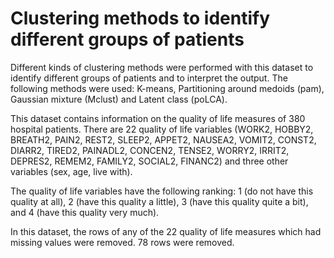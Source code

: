 # Clustering methods to identify different groups of patients

Different kinds of clustering methods were performed with this dataset to identify different groups of patients and to interpret the output. The following methods were used: K-means, Partitioning around medoids (pam), Gaussian mixture (Mclust) and Latent class (poLCA). 

This dataset contains information on the quality of life measures of 380 hospital patients. There are 22 quality of life variables (WORK2, HOBBY2, BREATH2, PAIN2, REST2, SLEEP2, APPET2, NAUSEA2, VOMIT2, CONST2, DIARR2, TIRED2, PAINADL2, CONCEN2, TENSE2, WORRY2, IRRIT2, DEPRES2, REMEM2, FAMILY2, SOCIAL2, FINANC2) and three other variables (sex, age, live with).  

The quality of life variables have the following ranking: 1 (do not have this quality at all), 2 (have this quality a little), 3 (have this quality quite a bit), and 4 (have this quality very much). 

In this dataset, the rows of any of the 22 quality of life measures which had missing values were removed. 78 rows were removed. 
